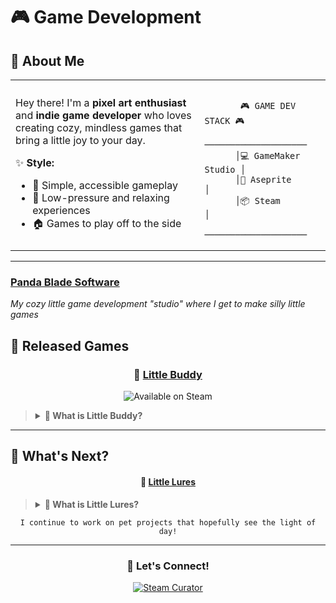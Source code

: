 # 🎮 Game Development

## 🎨 About Me

<table>
<tr>
<td width="60%">

Hey there! I'm a **pixel art enthusiast** and **indie game developer** who loves creating cozy, mindless games that bring a little joy to your day. 

✨ **Style:**
- 🎯 Simple, accessible gameplay
- 💝 Low-pressure and relaxing experiences
- 🏠 Games to play off to the side

</td>
<td width="40%">

```ascii

       🎮 GAME DEV STACK 🎮
       ────────────────────
      │💻 GameMaker Studio │
      │🎨 Aseprite         │  
      │📦 Steam            │
       ────────────────────

```

</td>
</tr>
</table>

---

### [Panda Blade Software](https://store.steampowered.com/curator/45248396)

*My cozy little game development "studio" where I get to make silly little games*


## 🚀 **Released Games**

<div align="center">

### 🐾 **[Little Buddy](https://store.steampowered.com/app/3289230/Little_Buddy/)**

<img src="https://img.shields.io/badge/Available%20Now-Steam-blue?style=for-the-badge&logo=steam" alt="Available on Steam">

</div>

<blockquote>
<details>
<summary><b>🌟 What is Little Buddy?</b></summary>

<br>

**Little Buddy** is a casual pet simulation where you care for a virtual companion. Feed, play, and interact with Buddy while they wander around your screen. Designed to be played alongside other activities, it's the perfect idle game to keep your little friend happy and healthy.


**🎯 Core Features:**
- 🍎 **Feed & Care** - Keep your buddy happy and healthy
- 🎾 **Play & Interact** - Engage with your companion throughout the day  
- ⏰ **Idle-Friendly** - Designed to play alongside your other activities


</details>
</blockquote>

---

## 🔮 **What's Next?**

<div align="center">

#### 🎣 **[Little Lures]()**
</div>

<blockquote>
<details>
<summary><b>🌟 What is Little Lures?</b></summary>

<br>

**Little Lures** is an idle fishing game where you purchase fishing spots and recruit townspeople to fish, dig bait, and upgrade equipment to generate gold while you're doing other tasks. The core loop involves strategically expanding your operation by buying new spots, placing fish traps, and unlocking new NPCs who each contribute different proficiencies to your growing fishing business.


</details>
</blockquote>

<div align="center">

```
I continue to work on pet projects that hopefully see the light of day!
```

</div>

---

<div align="center">

### 🤝 **Let's Connect!**

<a href="https://store.steampowered.com/curator/45248396">
  <img src="https://img.shields.io/badge/Steam-Curator%20Page-000000?style=for-the-badge&logo=steam&logoColor=white" alt="Steam Curator">
</a>

</div>